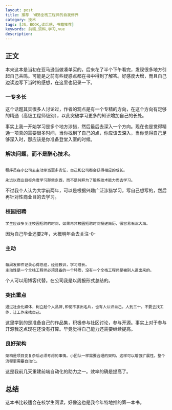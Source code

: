 ```yaml
---
layout: post
title: 推荐  WEB全栈工程师的自我修养
category: 技术
tags: [JS，BOOK,读后感，书籍推荐]
keywords: 前端,资料,学习,vue
description: 
---
```


## 正文
本来这本是当初在亚马逊当做凑单买的，后来花了半个下午看完，发现很多地方引起自己共鸣。可能是之前有些疑惑点都在书中得到了解答。好感度大增，而且自己边读边写下当时的感想，在这里也记录一下。

### 一专多长
这个话题其实很多人讨论过，作者的观点是有一个专精的方向，在这个方向有足够的精通（高级工程师级别），以此突破学习更多的知识增加自己的长处。

事实上我一开始学习是多个地方涉猎，然后最后去深入一个方向。现在也是觉得精通一项真的需要很多时间，当你找到了自己的点，你应该去深入，当你觉得自己足够深入时，那应该是你准备登堂入室的时候。

### 解决问题，而不是醉心技术。

```

程序员在小公司去主动承当更多责任，自己和公司都会获得相应的成长。

永远以商业目标角度学习那些东西，而不是纯粹为了锻炼技术能力而去学习。

```

不过我个人认为大学前两年，可以是根据兴趣广泛涉猎学习，写自己想写的，然后再针对性商业目的去学习。

### 校园招聘

```
学生应该多关注校园招聘的时间，如果再非校园招聘时间投递简历，很容易石沉大海。
```

因为自己毕业还要2年，大概明年会去关注-0-

### 主动

```

每周发邮件记录心得总结，经验教训，学习成长。
主动性是一个全栈工程师必须具备的一个特质，没有一个全栈工程师是被别人逼出来的。

```

个人可以用博客代替。在公司我是以周报形式总结的。

### 突出重点

```
通过社会化媒体，树立起个人品牌,即使不拿出名片，也有人认识自己，人到三十，不要去找工作，让工作来找自己。

```

这里学到的是准备自己的作品集，积极参与社区讨论，参与开源。事实上对于参与开源我这点现在还没有打算。毕竟觉得自己能力还需要继续提高。

### 良好架构

```
架构是项目变复杂后必须考虑的事情。小团队一样需要合理的架构，这样可以增强扩展性。整个流程更需要自动化。
```

这是我前几天重建前端自动化的助力之一。效率的确是提高了。

## 总结

这本书比较适合在校学生阅读，好像这也是我今年特地推的第一本书。


